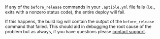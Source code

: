 If any of the `before_release` commands in your `.aptible.yml` file fails (i.e., exits with a nonzero status code), the entire deploy will fail.

If this happens, the build log will contain the output of the `before_release` command that failed. This should aid in debugging the root cause of the problem but as always, if you have questions please [contact support](https://support.aptible.com/contact).

